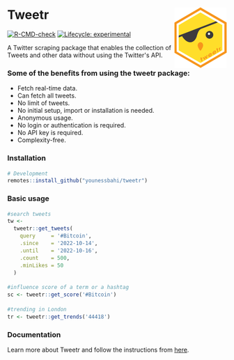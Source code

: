 
# Tweetr <a href='https://github.com/younessbahi/tweetr/blob/main/'><img src='man/figures/logo.png' align="right" height="139" /></a>
[![R-CMD-check](https://github.com/younessbahi/tweetr/actions/workflows/R-CMD-check.yaml/badge.svg)](https://github.com/younessbahi/tweetr/actions/workflows/R-CMD-check.yaml)
[![Lifecycle: experimental](https://img.shields.io/badge/lifecycle-experimental-orange.svg)](https://lifecycle.r-lib.org/articles/stages.html#experimental)

A Twitter scraping package that enables the collection of Tweets and other data without using the Twitter's API.

### Some of the benefits from using the tweetr package:

- Fetch real-time data.
- Can fetch all tweets.
- No limit of tweets.
- No initial setup, import or installation is needed.
- Anonymous usage.
- No login or authentication is required.
- No API key is required.
- Complexity-free.


### Installation
```R 
# Development
remotes::install_github("younessbahi/tweetr")
``` 

### Basic usage

```R
#search tweets
tw <- 
  tweetr::get_tweets(
    query     = '#Bitcoin',
    .since    = '2022-10-14', 
    .until    = '2022-10-16',
    .count    = 500,
    .minLikes = 50
  )

#influence score of a term or a hashtag
sc <- tweetr::get_score('#Bitcoin')

#trending in London
tr <- tweetr::get_trends('44418')
```
### Documentation
Learn more about Tweetr and follow the instructions from [here](https://younessbahi.github.io/tweetr.docs/).